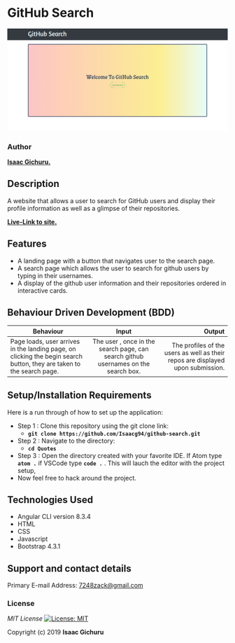 # GitHub Search

![alt text](src/assets/images/screenshot.png)


### Author
 **[Isaac Gichuru.](https://github.com/Isaacg94)**

## Description

A website that allows a user to search for GitHub users and display their profile information as well as a glimpse of their repositories.

**[Live-Link to site.](https://isaacg94.github.io/github-search/)**
## Features
* A landing page with a button that navigates user to the search page.
* A search page which allows the user to search for github users by typing in their usernames.
* A display of the github user information and their repositories ordered in interactive cards.

## Behaviour Driven Development (BDD)
|Behaviour 	           |    Input 	                 |       Output          |
|----------------------------------------------|:-----------------------------------:|-----------------------------:|       
|   Page loads, user arrives in the landing page, on clicking the begin search button, they are taken to the search page.  |    The user , once in the search page, can search github usernames on the search box.  |   The profiles of the users as well as their repos are displayed upon submission.    |                       |


## Setup/Installation Requirements
Here is a run through of how to set up the application:
* Step 1 : Clone this repository using the git clone link:
  * **`git clone https://github.com/Isaacg94/github-search.git`**
* Step 2 : Navigate to the directory:
  * **`cd Quotes`**
* Step 3 : Open the directory created with your favorite IDE. If Atom type **`atom .`** if VSCode type **`code .`** . This will lauch the editor with the project setup,
* Now feel free to hack around the project.


## Technologies Used

- Angular CLI version  8.3.4
- HTML
- CSS
- Javascript
- Bootstrap 4.3.1

## Support and contact details

Primary E-mail Address: 7248zack@gmail.com

### License
*MIT License* [![License: MIT](https://img.shields.io/badge/License-MIT-yellow.svg)](license/MIT)

Copyright (c) 2019 **Isaac Gichuru**

